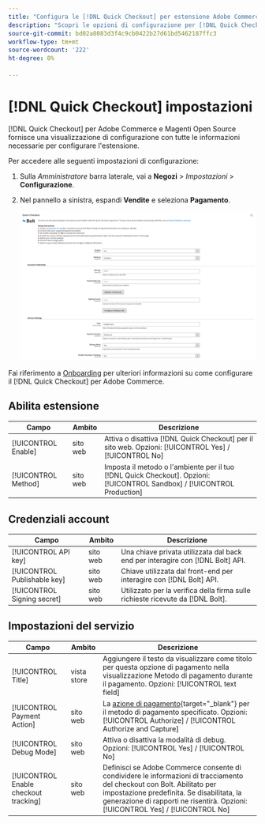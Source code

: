 ```yaml
---
title: "Configura le [!DNL Quick Checkout] per estensione Adobe Commerce"
description: "Scopri le opzioni di configurazione per [!DNL Quick Checkout] e come integrare e configurare correttamente l'estensione."
source-git-commit: bd02a8083d3f4c9cb0422b27d61bd5462187ffc3
workflow-type: tm+mt
source-wordcount: '222'
ht-degree: 0%

---
```



# [!DNL Quick Checkout] impostazioni

[!DNL Quick Checkout] per Adobe Commerce e Magenti Open Source fornisce una visualizzazione di configurazione con tutte le informazioni necessarie per configurare l&#39;estensione.

Per accedere alle seguenti impostazioni di configurazione:

1. Sulla _Amministratore_ barra laterale, vai a **Negozi** > _Impostazioni_ > **Configurazione**.
1. Nel pannello a sinistra, espandi **Vendite** e seleziona **Pagamento**.

   ![Pagamento rapido](assets/quick-checkout-main-view-react.png)

Fai riferimento a [Onboarding](../quick-checkout/onboarding.md) per ulteriori informazioni su come configurare il [!DNL Quick Checkout] per Adobe Commerce.

## Abilita estensione

| Campo | Ambito | Descrizione |
|---|---|---|
| [!UICONTROL Enable] | sito web | Attiva o disattiva [!DNL Quick Checkout] per il sito web. Opzioni: [!UICONTROL Yes] / [!UICONTROL No] |
| [!UICONTROL Method] | sito web | Imposta il metodo o l&#39;ambiente per il tuo [!DNL Quick Checkout]. Opzioni: [!UICONTROL Sandbox] / [!UICONTROL Production] |

## Credenziali account

| Campo | Ambito | Descrizione |
|---|---|---|
| [!UICONTROL API key] | sito web | Una chiave privata utilizzata dal back end per interagire con [!DNL Bolt] API. |
| [!UICONTROL Publishable key] | sito web | Chiave utilizzata dal front-end per interagire con [!DNL Bolt] API. |
| [!UICONTROL Signing secret] | sito web | Utilizzato per la verifica della firma sulle richieste ricevute da [!DNL Bolt]. |

## Impostazioni del servizio

| Campo | Ambito | Descrizione |
|---|---|---|
| [!UICONTROL Title] | vista store | Aggiungere il testo da visualizzare come titolo per questa opzione di pagamento nella visualizzazione Metodo di pagamento durante il pagamento. Opzioni: [!UICONTROL text field] |
| [!UICONTROL Payment Action] | sito web | La [azione di pagamento](https://docs.magento.com/user-guide/configuration/sales/payment-methods.html#payment-actions){target=&quot;_blank&quot;} per il metodo di pagamento specificato. Opzioni: [!UICONTROL Authorize] / [!UICONTROL Authorize and Capture] |
| [!UICONTROL Debug Mode] | sito web | Attiva o disattiva la modalità di debug. Opzioni: [!UICONTROL Yes] / [!UICONTROL No] |
| [!UICONTROL Enable checkout tracking] | sito web | Definisci se Adobe Commerce consente di condividere le informazioni di tracciamento del checkout con Bolt. Abilitato per impostazione predefinita. Se disabilitata, la generazione di rapporti ne risentirà. Opzioni: [!UICONTROL Yes] / [!UICONTROL No] |

